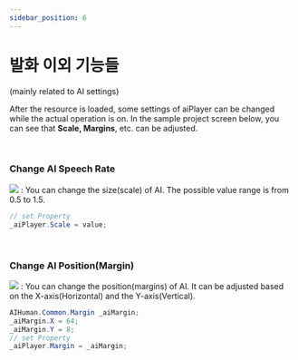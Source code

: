 ```yaml
---
sidebar_position: 6
---
```


# 발화 이외 기능들
(mainly related to AI settings)

After the resource is loaded, some settings of aiPlayer can be changed while the actual operation is on. In the sample project screen below, you can see that **Scale, Margins**, etc. can be adjusted.

<br/>

### Change AI Speech Rate
<img src="/img/aihuman/windows/YSB_Scale.png" />
: You can change the size(scale) of AI. The possible value range is from 0.5 to 1.5.

```csharp
// set Property
_aiPlayer.Scale = value;
```


<br/>

### Change AI Position(Margin)
<img src="/img/aihuman/windows/YSB_Margin.png" />
: You can change the position(margins) of AI. It can be adjusted based on the X-axis(Horizontal) and the Y-axis(Vertical).

```csharp
AIHuman.Common.Margin _aiMargin;
_aiMargin.X = 64;
_aiMargin.Y = 8;
// set Property
_aiPlayer.Margin = _aiMargin;
```
